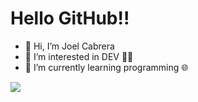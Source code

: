 <h1>Hello GitHub!!</h1>

- 👋 Hi, I’m Joel Cabrera
- 👀 I’m interested in DEV 👨‍💻
- 🌱 I’m currently learning programming 🌐

<img src="https://concepto.de/programacion/" />

<!---
J-DEV-Zzz/J-DEV-Zzz is a ✨ special ✨ repository because its `README.md` (this file) appears on your GitHub profile.
You can click the Preview link to take a look at your changes.
--->
